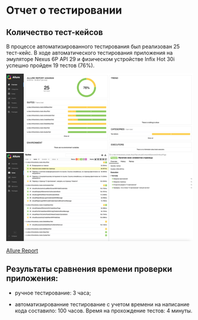 # Отчет о тестировании

## Количество тест-кейсов

В процессе автоматизированного тестирования был реализован 25 тест-кейс.
В ходе автоматического тестирования приложения на эмуляторе Nexus 6P API 29 и физическом устройстве Infix Hot 30i успешно пройден 19 тестов (76%).

![](https://github.com/AlessioLoginov/diploma/blob/master/screenshot/Allure-1.png?raw=true)
![](https://github.com/AlessioLoginov/diploma/blob/master/screenshot/Allure-2.png?raw=true)

[Allure Report](https://github.com/AlessioLoginov/diploma/blob/master/allure-results.zip)

## Результаты сравнения времени проверки приложения:

- ручное тестирование: 3 часа;

- автоматизированние тестирование с учетом времени на написание кода составило: 100 часов. Время на прохождение тестов: 4 минуты.
